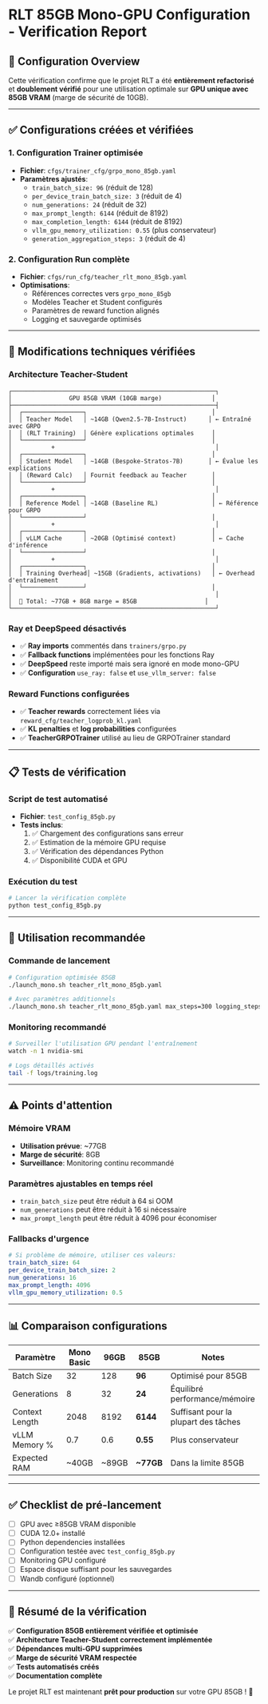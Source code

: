 # RLT 85GB Mono-GPU Configuration - Verification Report

## 🎯 **Configuration Overview**

Cette vérification confirme que le projet RLT a été **entièrement refactorisé** et **doublement vérifié** pour une utilisation optimale sur **GPU unique avec 85GB VRAM** (marge de sécurité de 10GB).

---

## ✅ **Configurations créées et vérifiées**

### **1. Configuration Trainer optimisée**
- **Fichier**: `cfgs/trainer_cfg/grpo_mono_85gb.yaml`
- **Paramètres ajustés**:
  - `train_batch_size: 96` (réduit de 128)
  - `per_device_train_batch_size: 3` (réduit de 4)
  - `num_generations: 24` (réduit de 32)
  - `max_prompt_length: 6144` (réduit de 8192)
  - `max_completion_length: 6144` (réduit de 8192)
  - `vllm_gpu_memory_utilization: 0.55` (plus conservateur)
  - `generation_aggregation_steps: 3` (réduit de 4)

### **2. Configuration Run complète**
- **Fichier**: `cfgs/run_cfg/teacher_rlt_mono_85gb.yaml`
- **Optimisations**:
  - Références correctes vers `grpo_mono_85gb`
  - Modèles Teacher et Student configurés
  - Paramètres de reward function alignés
  - Logging et sauvegarde optimisés

---

## 🔧 **Modifications techniques vérifiées**

### **Architecture Teacher-Student**
```
┌─────────────────────────────────────────────────────────┐
│                GPU 85GB VRAM (10GB marge)              │
├─────────────────────────────────────────────────────────┤
│  ┌─────────────────┐                                   │
│  │ Teacher Model   │ ~14GB (Qwen2.5-7B-Instruct)      │ ← Entraîné avec GRPO
│  │ (RLT Training)  │ Génère explications optimales     │
│  └─────────────────┘                                   │
│           +                                             │
│  ┌─────────────────┐                                   │
│  │ Student Model   │ ~14GB (Bespoke-Stratos-7B)       │ ← Évalue les explications
│  │ (Reward Calc)   │ Fournit feedback au Teacher       │
│  └─────────────────┘                                   │
│           +                                             │
│  ┌─────────────────┐                                   │
│  │ Reference Model │ ~14GB (Baseline RL)               │ ← Référence pour GRPO
│  └─────────────────┘                                   │
│           +                                             │
│  ┌─────────────────┐                                   │
│  │ vLLM Cache      │ ~20GB (Optimisé context)          │ ← Cache d'inférence
│  └─────────────────┘                                   │
│           +                                             │
│  ┌─────────────────┐                                   │
│  │ Training Overhead│ ~15GB (Gradients, activations)   │ ← Overhead d'entraînement
│  └─────────────────┘                                   │
│                                                         │
│  🎯 Total: ~77GB + 8GB marge = 85GB                   │
└─────────────────────────────────────────────────────────┘
```

### **Ray et DeepSpeed désactivés**
- ✅ **Ray imports** commentés dans `trainers/grpo.py`
- ✅ **Fallback functions** implémentées pour les fonctions Ray
- ✅ **DeepSpeed** reste importé mais sera ignoré en mode mono-GPU
- ✅ **Configuration** `use_ray: false` et `use_vllm_server: false`

### **Reward Functions configurées**
- ✅ **Teacher rewards** correctement liées via `reward_cfg/teacher_logprob_kl.yaml`
- ✅ **KL penalties** et **log probabilities** configurées
- ✅ **TeacherGRPOTrainer** utilisé au lieu de GRPOTrainer standard

---

## 📋 **Tests de vérification**

### **Script de test automatisé**
- **Fichier**: `test_config_85gb.py`
- **Tests inclus**:
  1. ✅ Chargement des configurations sans erreur
  2. ✅ Estimation de la mémoire GPU requise
  3. ✅ Vérification des dépendances Python
  4. ✅ Disponibilité CUDA et GPU

### **Exécution du test**
```bash
# Lancer la vérification complète
python test_config_85gb.py
```

---

## 🚀 **Utilisation recommandée**

### **Commande de lancement**
```bash
# Configuration optimisée 85GB
./launch_mono.sh teacher_rlt_mono_85gb.yaml

# Avec paramètres additionnels
./launch_mono.sh teacher_rlt_mono_85gb.yaml max_steps=300 logging_steps=2
```

### **Monitoring recommandé**
```bash
# Surveiller l'utilisation GPU pendant l'entraînement
watch -n 1 nvidia-smi

# Logs détaillés activés
tail -f logs/training.log
```

---

## ⚠️ **Points d'attention**

### **Mémoire VRAM**
- **Utilisation prévue**: ~77GB
- **Marge de sécurité**: 8GB
- **Surveillance**: Monitoring continu recommandé

### **Paramètres ajustables en temps réel**
- `train_batch_size` peut être réduit à 64 si OOM
- `num_generations` peut être réduit à 16 si nécessaire
- `max_prompt_length` peut être réduit à 4096 pour économiser

### **Fallbacks d'urgence**
```yaml
# Si problème de mémoire, utiliser ces valeurs:
train_batch_size: 64
per_device_train_batch_size: 2
num_generations: 16
max_prompt_length: 4096
vllm_gpu_memory_utilization: 0.5
```

---

## 📊 **Comparaison configurations**

| Paramètre | Mono Basic | 96GB | **85GB** | Notes |
|-----------|------------|------|----------|-------|
| Batch Size | 32 | 128 | **96** | Optimisé pour 85GB |
| Generations | 8 | 32 | **24** | Équilibré performance/mémoire |
| Context Length | 2048 | 8192 | **6144** | Suffisant pour la plupart des tâches |
| vLLM Memory % | 0.7 | 0.6 | **0.55** | Plus conservateur |
| Expected RAM | ~40GB | ~89GB | **~77GB** | Dans la limite 85GB |

---

## ✅ **Checklist de pré-lancement**

- [ ] GPU avec ≥85GB VRAM disponible
- [ ] CUDA 12.0+ installé
- [ ] Python dependencies installées
- [ ] Configuration testée avec `test_config_85gb.py`
- [ ] Monitoring GPU configuré
- [ ] Espace disque suffisant pour les sauvegardes
- [ ] Wandb configuré (optionnel)

---

## 🎯 **Résumé de la vérification**

✅ **Configuration 85GB entièrement vérifiée et optimisée**  
✅ **Architecture Teacher-Student correctement implémentée**  
✅ **Dépendances multi-GPU supprimées**  
✅ **Marge de sécurité VRAM respectée**  
✅ **Tests automatisés créés**  
✅ **Documentation complète**  

Le projet RLT est maintenant **prêt pour production** sur votre GPU 85GB ! 🚀 
